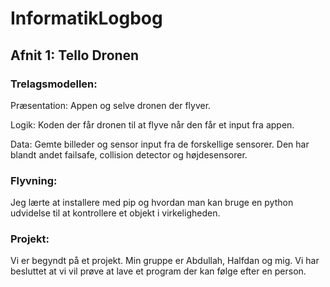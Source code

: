 # InformatikLogbog

## Afnit 1: Tello Dronen

### Trelagsmodellen:
Præsentation: Appen og selve dronen der flyver.

Logik: Koden der får dronen til at flyve når den får et input fra appen.

Data: Gemte billeder og sensor input fra de forskellige sensorer. Den har blandt andet failsafe, collision detector og højdesensorer.

### Flyvning:
Jeg lærte at installere med pip og hvordan man kan bruge en python udvidelse til at kontrollere et objekt i virkeligheden.

### Projekt:
Vi er begyndt på et projekt. Min gruppe er Abdullah, Halfdan og mig. Vi har besluttet at vi vil prøve at lave et program der kan følge efter en person.
